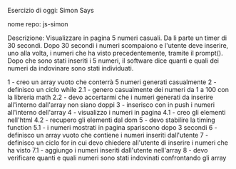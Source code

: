 Esercizio di oggi: Simon Says

nome repo: js-simon

Descrizione: Visualizzare in pagina 5 numeri casuali. Da lì parte un timer di 30 secondi. Dopo 30 secondi i numeri scompaiono e l'utente deve inserire, uno alla volta, i numeri che ha visto precedentemente, tramite il prompt(). Dopo che sono stati inseriti i 5 numeri, il software dice quanti e quali dei numeri da indovinare sono stati individuati.


<!-- PSEUDO CODICE -->

1 - creo un array vuoto che conterrà 5 numeri generati casualmente
2 - definisco un ciclo while 
2.1 - genero casualmente dei numeri da 1 a 100 con la libreria math
2.2 - devo accertarmi che i numeri generati da inserire all'interno dall'array non siano doppi
3 - inserisco con in push i numeri all'interno dell'array
4 - visualizzo i numeri in pagina
4.1 - creo gli elementi nell'html
4.2 - recupero gli elementi dal dom
5 - devo stabilire la timing function
5.1 - i numeri mostrati in pagina spariscono dopo 3 secondi
6 - definisco un array vuoto che contiene i numeri inseriti dall'utente 
7 - definisco un ciclo for in cui devo chiedere all'utente di inserire i numeri che ha visto
7.1 - aggiungo i numeri inseriti dall'utente nell'array
8 - devo verificare quanti e quali numeri sono stati indovinati confrontando gli array

